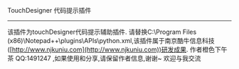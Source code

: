 TouchDesigner 代码提示插件

----------
该插件为touchDesigner代码提示辅助插件.
请替换C:\Program Files (x86)\Notepad++\plugins\APIs\python.xml,该插件属于南京酷牛信息科技([http://www.njkuniu.com](http://www.njkuniu.com))研发成果.
作者橙色下午茶 QQ:1491247 ,如果使用和分享,请保留作者信息,谢谢~
欢迎与我交流